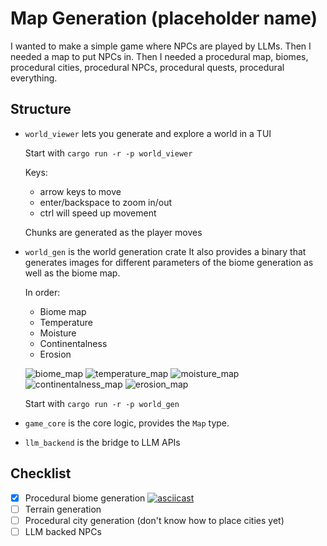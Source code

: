 # Map Generation (placeholder name)

I wanted to make a simple game where NPCs are played by LLMs. Then I needed a map to put NPCs in. Then I needed a procedural map, biomes, procedural cities, procedural NPCs, procedural quests, procedural everything.

## Structure

- `world_viewer` lets you generate and explore a world in a TUI

  Start with `cargo run -r -p world_viewer`

  Keys:

  - arrow keys to move
  - enter/backspace to zoom in/out
  - ctrl will speed up movement

  Chunks are generated as the player moves

- `world_gen` is the world generation crate
  It also provides a binary that generates images for different parameters of the biome generation as well as the biome map.

  In order:

  - Biome map
  - Temperature
  - Moisture
  - Continentalness
  - Erosion

  ![biome_map](https://github.com/user-attachments/assets/a00b0484-7f2e-4b1c-8846-5725c100dbba)
  ![temperature_map](https://github.com/user-attachments/assets/7f614520-7a04-44e3-a577-8d0038276083)
  ![moisture_map](https://github.com/user-attachments/assets/87f5e2c4-0b58-4585-9965-cc97255a1410)
  ![continentalness_map](https://github.com/user-attachments/assets/d26e7472-dce3-4b6c-a767-ae6a96f8cf26)
  ![erosion_map](https://github.com/user-attachments/assets/2fb3c164-c423-47a4-abac-9a95679ffcc4)

  Start with `cargo run -r -p world_gen`

- `game_core` is the core logic, provides the `Map` type.
- `llm_backend` is the bridge to LLM APIs

## Checklist

- [x] Procedural biome generation
      [![asciicast](https://asciinema.org/a/4OXnofqoeCJCmHfLWLziuXIij.svg)](https://asciinema.org/a/4OXnofqoeCJCmHfLWLziuXIij)
- [ ] Terrain generation
- [ ] Procedural city generation (don't know how to place cities yet)
- [ ] LLM backed NPCs
